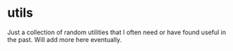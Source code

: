 # utils
Just a collection of random utilities that I often need or have found useful in the past.  Will add more here eventually.
